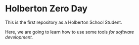 # Holberton Zero Day

This is the first repository as a Holberton School Student.

Here, we are going to learn how to use some tools *for software development.* 
